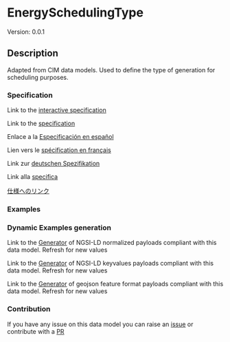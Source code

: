 # EnergySchedulingType
Version: 0.0.1

## Description 

Adapted from CIM data models. Used to define the type of generation for scheduling purposes.
### Specification

Link to the [interactive specification](https://swagger.lab.fiware.org/?url=https://smart-data-models.github.io/dataModel.EnergyCIM/EnergySchedulingType/swagger.yaml)

Link to the [specification](https://github.com/smart-data-models/dataModel.EnergyCIM/blob/master/EnergySchedulingType/doc/spec.md)

Enlace a la [Especificación en español](https://github.com/smart-data-models/dataModel.EnergyCIM/blob/master/EnergySchedulingType/doc/spec_ES.md)

Lien vers le [spécification en français](https://github.com/smart-data-models/dataModel.EnergyCIM/blob/master/EnergySchedulingType/doc/spec_FR.md)

Link zur [deutschen Spezifikation](https://github.com/smart-data-models/dataModel.EnergyCIM/blob/master/EnergySchedulingType/doc/spec_DE.md)

Link alla [specifica](https://github.com/smart-data-models/dataModel.EnergyCIM/blob/master/EnergySchedulingType/doc/spec_IT.md)

[仕様へのリンク](https://github.com/smart-data-models/dataModel.EnergyCIM/blob/master/EnergySchedulingType/doc/spec_JA.md)
### Examples
### Dynamic Examples generation

Link to the [Generator](https://smartdatamodels.org/extra/ngsi-ld_generator.php?schemaUrl=https://raw.githubusercontent.com/smart-data-models/dataModel.EnergyCIM/master/EnergySchedulingType/schema.json&email=info@smartdatamodels.org) of NGSI-LD normalized payloads compliant with this data model. Refresh for new values

Link to the [Generator](https://smartdatamodels.org/extra/ngsi-ld_generator_keyvalues.php?schemaUrl=https://raw.githubusercontent.com/smart-data-models/dataModel.EnergyCIM/master/EnergySchedulingType/schema.json&email=info@smartdatamodels.org) of NGSI-LD keyvalues payloads compliant with this data model. Refresh for new values

Link to the [Generator](https://smartdatamodels.org/extra/geojson_features_generator.php?schemaUrl=https://raw.githubusercontent.com/smart-data-models/dataModel.EnergyCIM/master/EnergySchedulingType/schema.json&email=info@smartdatamodels.org) of geojson feature format payloads compliant with this data model. Refresh for new values
### Contribution

 If you have any issue on this data model you can raise an [issue](https://github.com/smart-data-models/dataModel.EnergyCIM/issues)  or contribute with a [PR](https://github.com/smart-data-models/dataModel.EnergyCIM/pulls)
